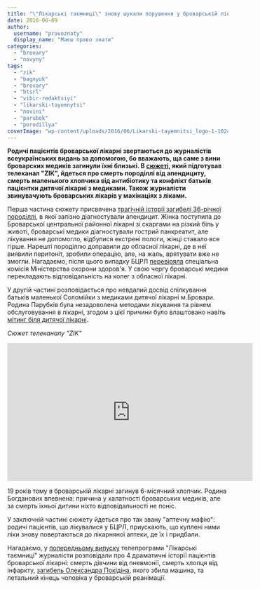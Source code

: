 ```yaml
---
title: "\"Лікарські таємниці\" знову шукали порушення у броварській лікарні - ВІДЕО"
date: 2016-06-09
author: 
  username: "pravoznaty"
  display_name: "Маєш право знати"
categories: 
  - "brovary"
  - "novyny"
tags: 
  - "zik"
  - "bagnyuk"
  - "brovary"
  - "btsrl"
  - "vibir-redaktsiyi"
  - "likarski-tayemnytsi"
  - "novini"
  - "parubok"
  - "porodillya"
coverImage: "wp-content/uploads/2016/06/Likarski-tayemnitsi_logo-1-1024x576.jpg"
---
```


**Родичі пацієнтів броварської лікарні звертаються до журналістів всеукраїнських видань за допомогою, бо вважають, ща саме з вини броварских медиків загинули їхні близькі. В [сюжеті](https://zik.ua/tv/video/38458), який підготував телеканал "ZIK", йдеться про смерть породіллі від апендициту, смерть маленького хлопчика від антибіотику та конфлікт батьків пацієнтки дитячої лікарні з медиками. Також журналісти звинувачують броварських лікарів у махінаціях з ліками.**

Перша частина сюжету присвячена [трагічній історії загибелі 36-річної породіллі](https://mpz.brovary.org/smert-porodilli-brovarski-likari-splutaly-apendytsyt-iz-pankreatytom/), в якої запізно діагностували апендицит. Жінка поступила до Броварської центральної районної лікарні зі скаргами на різкий біль у животі, броварські медики діагностували гострий панкреатит, але лікування не допомогло, відбулися екстрені пологи, жінці ставало все гірше. Нарешті породіллю доправили до обласної лікарні, де в неї виявили перитоніт, зробили операцію, але, на жаль, врятувати вже не змогли. Нагадаємо, після цього випадку БЦРЛ [перевіряла](https://mpz.brovary.org/spetskomisiya-moz-pereviryt-brovarsku-likarnyu-cherez-smert-porodilli-zmi/) спеціальна комісія Міністерства охорони здоров'я. У свою чергу броварські медики перекладають відповідальність на колег з обласної лікарні.

У другій частині розповідається про невдалий досвід спілкування батьків маленької Соломійки з медиками дитячої лікарні м.Бровари. Родина Парубків була незадоволена методами лікування та рівнем обслуговування в лікарні, згодом з цієї причини було влаштовано навіть [мітинг біля дитячої лікарні](https://mpz.brovary.org/mityng-bilya-likarni-zahysnyky-brovarskyh-medykiv-poobitsyaly-znyshhuvaty-vsih-nezgodnyh/).

_Сюжет телеканалу "ZIK"_

<iframe src="https://www.youtube.com/embed/S1Ab83FvjrU" width="560" height="315" frameborder="0" allowfullscreen="allowfullscreen"></iframe>

19 років тому в броварській лікарні загинув 6-місячний хлопчик. Родина Богданових впевнена: причина у халатності броварських медиків, але за смерть їхньої дитини ніхто відповідальності не поніс.

У заключній частині сюжету йдеться про так звану "аптечну мафію": родичі пацієнтів, що лікувалися у БЦРЛ, приускають, що куплені ними ліки знову повертаються до лікарняної аптеки, де їх і придбали.

Нагадаємо, у [попередньому випуску](https://mpz.brovary.org/zhurnalisty-zik-zrobyly-pidbirku-vypadkiv-halatnosti-brovarskyh-likariv-videosyuzhet/) телепрограми "Лікарські таємниці" журналісти розповідали про 4 драматичні історії пацієнтів броварської лікарні: смерть дівчини від пневмонії, смерть хлопця від інфаркту, [загибель Олександра Покідіна](https://mpz.brovary.org/rodychi-pokijnogo-39-litnogo-cholovika-zvynuvachuyut-brovarskyh-likariv-u-sluzhbovij-nedbalosti/), якого збила машина, та летальний кінець чоловіка у броварській реанімації.
